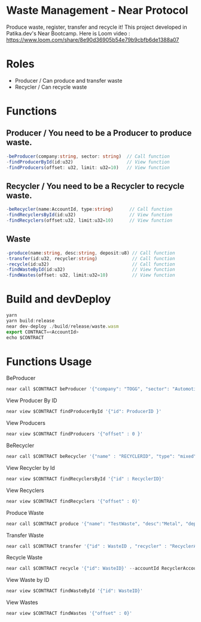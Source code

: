 # Waste Management - Near Protocol
Produce waste, register, transfer and recycle it!
This project developed in Patika.dev's Near Bootcamp.
Here is Loom video : https://www.loom.com/share/8e90d36905b54e79b9cbfb6de1388a07
# Roles
- Producer / Can produce and transfer waste
- Recycler / Can recycle waste

# Functions
## Producer / You need to be a Producer to produce waste.
```ts
-beProducer(company:string, sector: string)  // Call function
-findProducerById(id:u32)                    // View function
-findProducers(offset: u32, limit: u32=10)   // View function         
```
## Recycler / You need to be a Recycler to recycle waste.
```ts
-beRecycler(name:AccountId, type:string)      // Call function
-findRecyclersById(id:u32)                    // View function        
-findRecyclers(offset:u32, limit:u32=10)      // View function         
```
## Waste
```ts
-produce(name:string, desc:string, deposit:u8) // Call function
-transfer(id:u32, recycler:string)             // Call function
-recycle(id:u32)                               // Call function       
-findWasteById(id:u32)                         // View function                          
-findWastes(offset: u32, limit:u32=10)         // View function   
```
# Build and devDeploy
```ts
yarn
yarn build:release
near dev-deploy ./build/release/waste.wasm
export CONTRACT=<AccountId>
echo $CONTRACT
```

# Functions Usage
BeProducer
```ts
near call $CONTRACT beProducer '{"company": "TOGG", "sector": "Automotive"}' --accountId ProducerAccountID
```
View Producer By ID
```ts
near view $CONTRACT findProducerById '{"id": ProducerID }'
```
View Producers
```ts
near view $CONTRACT findProducers '{"offset" : 0 }'
```
BeRecycler
```ts
near call $CONTRACT beRecycler '{"name" : "RECYCLERID", "type": "mixed"}' --accountId RecyclerAccountID
```
View Recycler by Id
```ts
near view $CONTRACT findRecyclersById '{"id" : RecyclerID}'
```
View Recyclers
```ts
near view $CONTRACT findRecyclers '{"offset" : 0}'
```
Produce Waste
```ts
near call $CONTRACT produce '{"name": "TestWaste", "desc":"Metal", "deposit": 1 }' --accountId producer1.testnet --amount 1
```
Transfer Waste 
```ts
near call $CONTRACT transfer '{"id" : WasteID , "recycler" : "RecyclerAccountID"}' --accountId ProducerAccountID
```
Recycle Waste
```ts
near call $CONTRACT recycle '{"id": WasteID}' --accountId RecyclerAccountID
```
View Waste by ID
```ts
near view $CONTRACT findWasteById '{"id": WasteID}'
```
View Wastes
```ts
near view $CONTRACT findWastes '{"offset" : 0}'
```